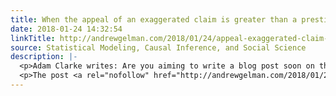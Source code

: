 ```yaml
---
title: When the appeal of an exaggerated claim is greater than a prestige journal
date: 2018-01-24 14:32:54
linkTitle: http://andrewgelman.com/2018/01/24/appeal-exaggerated-claim-greater-prestige-journal/
source: Statistical Modeling, Causal Inference, and Social Science
description: |-
  <p>Adam Clarke writes: Are you aiming to write a blog post soon on the recent PNAS article of &#8216;When the appeal of a dominant leader is greater than a prestige leader&#8217;? The connection it points out between economic uncertainty and preference for dominant leaders seems intuitive &#8211; perhaps a bit too intuitive. The &#8220;Edited by [&#8230;]</p>
  <p>The post <a rel="nofollow" href="http://andrewgelman.com/2018/01/24/appeal-exaggerated-claim-greater-prestige-journal/">When the appeal
---
```

